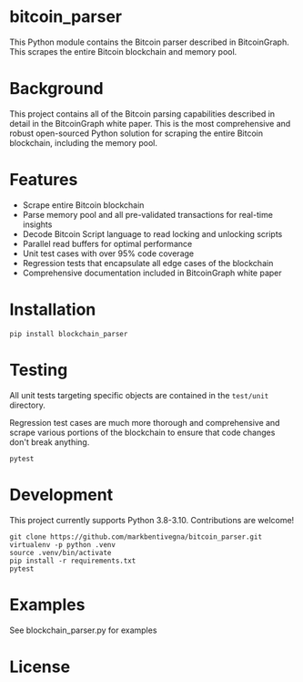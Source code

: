 # bitcoin_parser

This Python module contains the Bitcoin parser described in BitcoinGraph. This scrapes the entire Bitcoin blockchain and memory pool. 

# Background

This project contains all of the Bitcoin parsing capabilities described in detail in the BitcoinGraph white paper. This is the most comprehensive and robust open-sourced Python solution for scraping the entire Bitcoin blockchain, including the memory pool. 

# Features

* Scrape entire Bitcoin blockchain 
* Parse memory pool and all pre-validated transactions for real-time insights
* Decode Bitcoin Script language to read locking and unlocking scripts
* Parallel read buffers for optimal performance
* Unit test cases with over 95% code coverage
* Regression tests that encapsulate all edge cases of the blockchain
* Comprehensive documentation included in BitcoinGraph white paper

# Installation

```
pip install blockchain_parser
```

# Testing

All unit tests targeting specific objects are contained in the `test/unit` directory. 

Regression test cases are much more thorough and comprehensive and scrape various portions of the blockchain to ensure that code changes don't break anything.

```
pytest
```
# Development

This project currently supports Python 3.8-3.10. Contributions are welcome!

```
git clone https://github.com/markbentivegna/bitcoin_parser.git
virtualenv -p python .venv
source .venv/bin/activate
pip install -r requirements.txt
pytest
```


# Examples

See blockchain_parser.py for examples

# License


